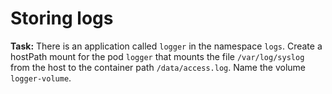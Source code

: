 # Storing logs

**Task:** There is an application called `logger` in the namespace `logs`.
Create a hostPath mount for the pod `logger` that mounts the file `/var/log/syslog` from the host to the container path `/data/access.log`.
Name the volume `logger-volume`.
